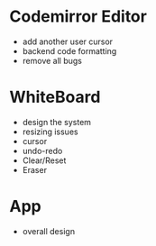 # Codemirror Editor

- add another user cursor
- backend code formatting
- remove all bugs

# WhiteBoard

- design the system
- resizing issues
- cursor
- undo-redo
- Clear/Reset
- Eraser

# App

- overall design
